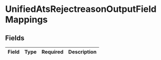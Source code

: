 # UnifiedAtsRejectreasonOutputFieldMappings


## Fields

| Field       | Type        | Required    | Description |
| ----------- | ----------- | ----------- | ----------- |
